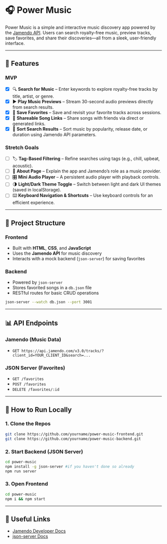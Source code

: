 # 🎧 Power Music

Power Music is a simple and interactive music discovery app powered by the [Jamendo API](https://developer.jamendo.com/v3.0/docs). Users can search royalty-free music, preview tracks, save favorites, and share their discoveries—all from a sleek, user-friendly interface.

---

## 🚀 Features

### MVP

- [x] 🔍 **Search for Music** – Enter keywords to explore royalty-free tracks by title, artist, or genre.
- [x] ▶️ **Play Music Previews** – Stream 30-second audio previews directly from search results.
- [x] 💾 **Save Favorites** – Save and revisit your favorite tracks across sessions.
- [x] 🔗 **Shareable Song Links** – Share songs with friends via direct or generated links.
- [x] 🧮 **Sort Search Results** – Sort music by popularity, release date, or duration using Jamendo API parameters.

### Stretch Goals

- [ ] 🏷️ **Tag-Based Filtering** – Refine searches using tags (e.g., chill, upbeat, acoustic).
- [ ] 📄 **About Page** – Explain the app and Jamendo’s role as a music provider.
- [ ] 🎛️ **Mini Audio Player** – A persistent audio player with playback controls.
- [ ] 🌗 **Light/Dark Theme Toggle** – Switch between light and dark UI themes (saved in localStorage).
- [ ] ⌨️ **Keyboard Navigation & Shortcuts** – Use keyboard controls for an efficient experience.

---

## 📁 Project Structure

### Frontend

- Built with **HTML**, **CSS**, and **JavaScript**
- Uses the **Jamendo API** for music discovery
- Interacts with a mock backend (`json-server`) for saving favorites

### Backend

- Powered by `json-server`
- Stores favorited songs in a `db.json` file
- RESTful routes for basic CRUD operations

```bash
json-server --watch db.json --port 3001
```

---

## 📊 API Endpoints

### Jamendo (Music Data)

- `GET https://api.jamendo.com/v3.0/tracks/?client_id=YOUR_CLIENT_ID&search=...`

### JSON Server (Favorites)

- `GET /favorites`
- `POST /favorites`
- `DELETE /favorites/:id`

---

## 🧪 How to Run Locally

### 1. Clone the Repos

```bash
git clone https://github.com/yourname/power-music-frontend.git
git clone https://github.com/yourname/power-music-backend.git
```

### 2. Start Backend (JSON Server)

```bash
cd power-music
npm install -g json-server #if you haven't done so already
npm run server
```

### 3. Open Frontend

```bash
cd power-music
npm i && npm start
```

---

## 🔗 Useful Links

- [Jamendo Developer Docs](https://developer.jamendo.com/v3.0/docs)
- [json-server Docs](https://github.com/typicode/json-server)
